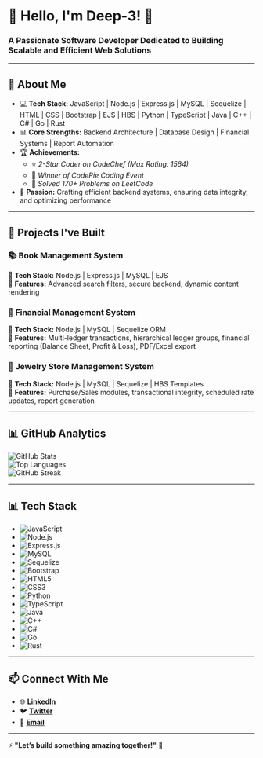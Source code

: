 # 👋 **Hello, I'm Deep-3!** 🚀
### **A Passionate Software Developer Dedicated to Building Scalable and Efficient Web Solutions**

---

## 🌟 **About Me**
- 💻 **Tech Stack:** JavaScript | Node.js | Express.js | MySQL | Sequelize | HTML | CSS | Bootstrap | EJS | HBS | Python | TypeScript | Java | C++ | C# | Go | Rust  
- 📊 **Core Strengths:** Backend Architecture | Database Design | Financial Systems | Report Automation  
- 🏆 **Achievements:**  
   - ⭐ *2-Star Coder on CodeChef (Max Rating: 1564)*  
   - 🥇 *Winner of CodePie Coding Event*  
   - 🔑 *Solved 170+ Problems on LeetCode*  
- 🎯 **Passion:** Crafting efficient backend systems, ensuring data integrity, and optimizing performance  

---

## 🚀 **Projects I've Built**

### 📚 **Book Management System**
🔹 **Tech Stack:** Node.js | Express.js | MySQL | EJS  
🔹 **Features:** Advanced search filters, secure backend, dynamic content rendering  

### 💼 **Financial Management System**
🔹 **Tech Stack:** Node.js | MySQL | Sequelize ORM  
🔹 **Features:** Multi-ledger transactions, hierarchical ledger groups, financial reporting (Balance Sheet, Profit & Loss), PDF/Excel export  

### 💍 **Jewelry Store Management System**
🔹 **Tech Stack:** Node.js | MySQL | Sequelize | HBS Templates  
🔹 **Features:** Purchase/Sales modules, transactional integrity, scheduled rate updates, report generation  

---

## 📊 **GitHub Analytics**
![GitHub Stats](https://github-readme-stats.vercel.app/api?username=Deep-3&show_icons=true&theme=dark)  
![Top Languages](https://github-readme-stats.vercel.app/api/top-langs/?username=Deep-3&layout=compact&theme=dark)  
![GitHub Streak](https://github-readme-streak-stats.herokuapp.com/?user=Deep-3&theme=dark)  

---

## 📊 **Tech Stack**
- ![JavaScript](https://img.shields.io/badge/-JavaScript-333?style=flat&logo=javascript)
- ![Node.js](https://img.shields.io/badge/-Node.js-333?style=flat&logo=node.js)
- ![Express.js](https://img.shields.io/badge/-Express.js-333?style=flat&logo=express)
- ![MySQL](https://img.shields.io/badge/-MySQL-333?style=flat&logo=mysql)
- ![Sequelize](https://img.shields.io/badge/-Sequelize-333?style=flat&logo=sequelize)
- ![Bootstrap](https://img.shields.io/badge/-Bootstrap-333?style=flat&logo=bootstrap)
- ![HTML5](https://img.shields.io/badge/-HTML5-333?style=flat&logo=html5)
- ![CSS3](https://img.shields.io/badge/-CSS3-333?style=flat&logo=css3)
- ![Python](https://img.shields.io/badge/-Python-333?style=flat&logo=python)
- ![TypeScript](https://img.shields.io/badge/-TypeScript-333?style=flat&logo=typescript)
- ![Java](https://img.shields.io/badge/-Java-333?style=flat&logo=java)
- ![C++](https://img.shields.io/badge/-C++-333?style=flat&logo=c%2b%2b)
- ![C#](https://img.shields.io/badge/-C%23-333?style=flat&logo=c-sharp)
- ![Go](https://img.shields.io/badge/-Go-333?style=flat&logo=go)
- ![Rust](https://img.shields.io/badge/-Rust-333?style=flat&logo=rust)

---

## 📫 **Connect With Me**
- 🌐 **[LinkedIn](#)**  
- 🐦 **[Twitter](#)**  
- 📧 **[Email](#)**  

---

⚡ **"Let’s build something amazing together!"** 🚀
